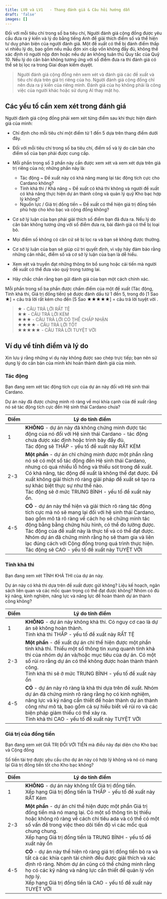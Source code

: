 ```yaml
---
title: LV0 và LV1   - Thang đánh giá & Câu hỏi hướng dẫn
draft: 'false'
images: []
---
```


Đối với mỗi tiêu chí trong số ba tiêu chí, Người đánh giá cộng đồng được yêu cầu đưa ra ý kiến ​​và lý do bằng tiếng Anh để giải thích điểm số và thể hiện tư duy phản biện của người đánh giá. Một đề xuất có thể bị đánh điểm thấp vì nhiều lý do, bao gồm nếu mẫu đơn xin cấp vốn không đầy đủ, không thể xác định rõ người nộp đơn hoặc nếu dự án không tuân thủ Quy tắc của Quỹ 10. Nếu lý do căn bản không tương ứng với số điểm đưa ra thì đánh giá có thể sẽ bị lọc ra trong Giai đoạn kiểm duyệt.

> Người đánh giá cộng đồng nên xem xét và đánh giá các đề xuất và tiêu chí dựa trên giá trị riêng của họ. Người đánh giá cộng đồng chỉ nên đưa ra ý kiến ​​của riêng mình. Đánh giá của họ không phải là công việc của người khác hoặc sử dụng AI thay mặt họ.

## Các yếu tố cần xem xét trong đánh giá

Người đánh giá cộng đồng phải xem xét từng điểm sau khi thực hiện đánh giá của mình:

- Chỉ định cho mỗi tiêu chí một điểm từ 1 đến 5 dựa trên thang điểm dưới đây.

- Đối với mỗi tiêu chí trong số ba tiêu chí, điểm số và lý do căn bản cho điểm số của bạn phải được cung cấp.

- Mỗi phần trong số 3 phần này cần được xem xét và xem xét dựa trên giá trị riêng của nó; những phần này là:

    - Tác động ~ Đề xuất này có khả năng mang lại tác động tích cực cho Cardano không?
    - Tính khả thi / Khả năng ~ Đề xuất có khả thi không và người đề xuất có khả năng thực hiện dự án thành công và quản lý quỹ Kho bạc hợp lý không?
    - Nguồn lực / Giá trị đồng tiền ~ Đề xuất có thể hiện giá trị đồng tiền phù hợp cho kho bạc và cộng đồng không?

- Cơ sở lý luận của bạn phải giải thích số điểm bạn đã đưa ra. Nếu lý do căn bản không tương ứng với số điểm đưa ra, bài đánh giá có thể bị loại bỏ.

- Mọi điểm số không có căn cứ sẽ bị lọc ra và bạn sẽ không được thưởng.

- Cơ sở lý luận của bạn sẽ giúp cử tri quyết định, vì vậy hãy đảm bảo rằng những cân nhắc, điểm số và cơ sở lý luận của bạn là dễ hiểu.

- Xem xét và truyền đạt những thông tin bổ sung hoặc cải tiến mà người đề xuất có thể đưa vào quỹ trong tương lai.

- Hãy chắc chắn rằng bạn gửi đánh giá của bạn một cách chính xác.

Mỗi phần trong số ba phần được chấm điểm của một đề xuất (Tác động, Tính khả thi, Giá trị đồng tiền) sẽ được đánh dấu từ 1 đến 5, trong đó [1 Sao ★] = câu trả lời rất kém cho đến [5 Sao ★★★★★] = câu trả lời tuyệt vời .

> ★ - CÂU TRẢ LỜI RẤT TỆ<br> ★★ - CÂU TRẢ LỜI KÉM<br> ★★★ - CÂU TRẢ LỜI CÓ THỂ CHẤP NHẬN<br> ★★★★ - CÂU TRẢ LỜI TỐT<br> ★★★★★ - CÂU TRẢ LỜI TUYỆT VỜI

## Ví dụ về tính điểm và lý do

Xin lưu ý rằng những ví dụ này không được sao chép trực tiếp; bạn nên sử dụng lý do căn bản của mình khi hoàn thành đánh giá của mình.

### Tác động

Bạn đang xem xét tác động tích cực của dự án này đối với Hệ sinh thái Cardano.

Dự án này đã được chứng minh rõ ràng về mọi khía cạnh của đề xuất rằng nó sẽ tác động tích cực đến Hệ sinh thái Cardano chưa?

Điểm | Lý do tính điểm
--- | ---
1 | **KHÔNG** - dự án này đã không chứng minh được tác động của nó đối với Hệ sinh thái Cardano - tác động chưa được xác định hoặc trình bày đầy đủ.<br> Tác động sẽ THẤP - yếu tố đề xuất này RẤT KÉM
2-3 | **Một phần** - dự án chỉ chứng minh được một phần rằng nó sẽ có một số tác động đến Hệ sinh thái Cardano, nhưng có quá nhiều lỗ hổng và thiếu sót trong đề xuất. Có khả năng, tác động đề xuất là không thể đạt được. Đề xuất không giải thích rõ ràng giải pháp đề xuất sẽ tạo ra sự khác biệt thực sự như thế nào.<br> Tác động sẽ ở mức TRUNG BÌNH - yếu tố đề xuất này ổn.
4-5 | **CÓ** - dự án này thể hiện và giải thích rõ ràng tác động tích cực mà nó sẽ mang lại đối với hệ sinh thái Cardano, bao gồm mô tả rõ ràng về cách họ sẽ chứng minh tác động bằng bằng chứng hữu hình, có thể đo lường được. Tác động của đề xuất này là thực tế và có thể đạt được. Nhóm dự án đã chứng minh rằng họ sẽ tham gia và liên lạc đúng cách với Cộng đồng trong quá trình thực hiện.<br> Tác động sẽ CAO - yếu tố đề xuất này TUYỆT VỜI

### Tính khả thi

Bạn đang xem xét TÍNH KHẢ THI của dự án này.

Dự án này có khả thi dựa trên đề xuất được gửi không? Liệu kế hoạch, ngân sách liên quan và các mốc quan trọng có thể đạt được không? Nhóm có đủ kỹ năng, kinh nghiệm, năng lực và năng lực để hoàn thành dự án thành công không?

Điểm | Lý do tính điểm
--- | ---
1 | **KHÔNG** - dự án này không khả thi. Có nguy cơ cao là dự án sẽ không hoàn thành.<br> Tính khả thi THẤP - yếu tố đề xuất này RẤT TỆ
2-3 | **Một phần** - đề xuất dự án chỉ thể hiện được một phần tính khả thi. Thiếu một số thông tin xung quanh tính khả thi của nhóm dự án và/hoặc mục tiêu của dự án. Có một số rủi ro rằng dự án có thể không được hoàn thành thành công.<br> Tính khả thi sẽ ở mức TRUNG BÌNH - yếu tố đề xuất này ổn
4-5 | **CÓ** - dự án này rõ ràng là khả thi dựa trên đề xuất. Nhóm dự án đã chứng minh rõ ràng rằng họ có kinh nghiệm, năng lực và kỹ năng cần thiết để hoàn thành dự án thành công như mô tả, bao gồm cả sự hiểu biết về rủi ro và các biện pháp giảm thiểu có thể xảy ra.<br> Tính khả thi CAO - yếu tố đề xuất này TUYỆT VỜI

### Giá trị của đồng tiền

Bạn đang xem xét GIÁ TRỊ ĐỐI VỚI TIỀN mà điều này đại diện cho Kho bạc và Cộng đồng

Số tiền tài trợ được yêu cầu cho dự án này có hợp lý không và nó có mang lại Giá trị đồng tiền tốt cho Kho bạc không?

Điểm | Lý do tính điểm
--- | ---
1 | **KHÔNG** - dự án này không tốt Giá trị đồng tiền.<br> Xếp hạng Giá trị đồng tiền là THẤP - yếu tố đề xuất này RẤT Kém
2-3 | **Một phần** - dự án chỉ thể hiện được một phần Giá trị đồng tiền mà nó mang lại. Có một số thông tin bị thiếu hoặc không rõ ràng về cách chi tiêu ada và có thể có một số vấn đề trong việc theo dõi tiến độ vì các mốc quá chung chung.<br> Xếp hạng Giá trị đồng tiền là TRUNG BÌNH - yếu tố đề xuất này ổn
4-5 | **CÓ** - dự án này thể hiện rõ ràng giá trị đồng tiền bỏ ra và tất cả các khía cạnh tài chính đều được giải thích và xác định rõ ràng. Nhóm dự án cũng có thể chứng minh rằng họ có các kỹ năng và năng lực cần thiết để quản lý vốn hợp lý.<br> Xếp hạng Giá trị đồng tiền là CAO - yếu tố đề xuất này TUYỆT VỜI
